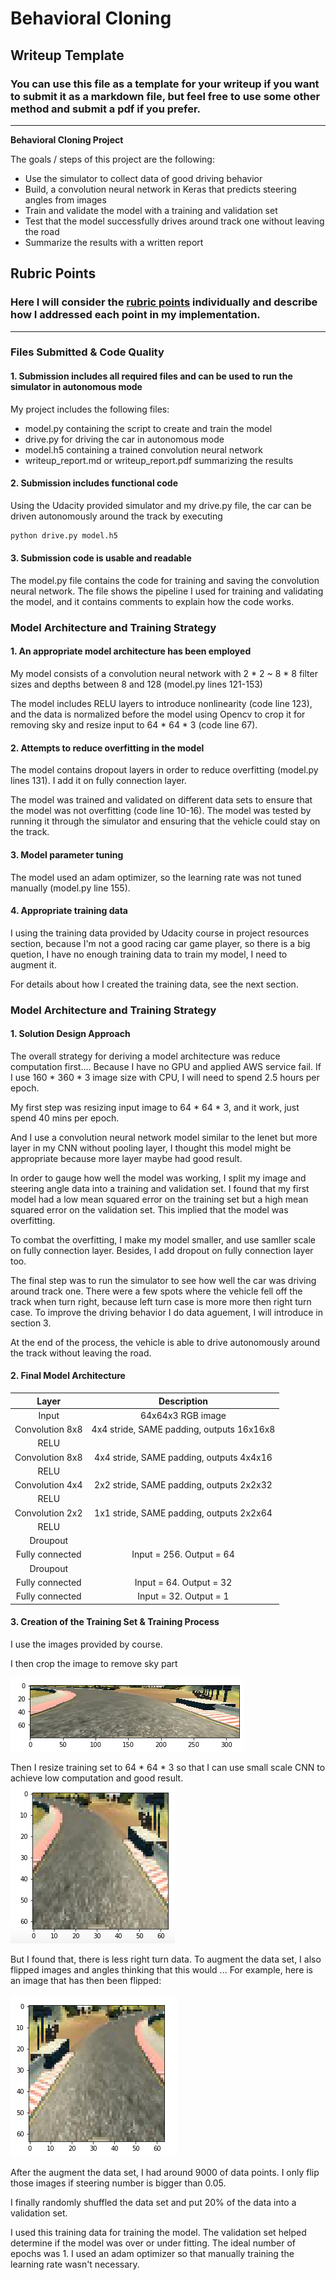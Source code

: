 # **Behavioral Cloning** 

## Writeup Template

### You can use this file as a template for your writeup if you want to submit it as a markdown file, but feel free to use some other method and submit a pdf if you prefer.

---

**Behavioral Cloning Project**

The goals / steps of this project are the following:
* Use the simulator to collect data of good driving behavior
* Build, a convolution neural network in Keras that predicts steering angles from images
* Train and validate the model with a training and validation set
* Test that the model successfully drives around track one without leaving the road
* Summarize the results with a written report


[//]: # (Image References)

[image1]: ./examples/crop.png "Crop"
[image2]: ./examples/flip.png "Flip"
[image3]: ./examples/resize.png "Resize"

## Rubric Points
### Here I will consider the [rubric points](https://review.udacity.com/#!/rubrics/432/view) individually and describe how I addressed each point in my implementation.  

---
### Files Submitted & Code Quality

#### 1. Submission includes all required files and can be used to run the simulator in autonomous mode

My project includes the following files:
* model.py containing the script to create and train the model
* drive.py for driving the car in autonomous mode
* model.h5 containing a trained convolution neural network 
* writeup_report.md or writeup_report.pdf summarizing the results

#### 2. Submission includes functional code
Using the Udacity provided simulator and my drive.py file, the car can be driven autonomously around the track by executing 
```sh
python drive.py model.h5
```

#### 3. Submission code is usable and readable

The model.py file contains the code for training and saving the convolution neural network. The file shows the pipeline I used for training and validating the model, and it contains comments to explain how the code works.

### Model Architecture and Training Strategy

#### 1. An appropriate model architecture has been employed

My model consists of a convolution neural network with 2 * 2 ~ 8 * 8 filter sizes and depths between 8 and 128 (model.py lines 121-153) 

The model includes RELU layers to introduce nonlinearity (code line 123), and the data is normalized before the model using Opencv to crop it for removing sky and resize input to 64 * 64 * 3 (code line 67). 

#### 2. Attempts to reduce overfitting in the model

The model contains dropout layers in order to reduce overfitting (model.py lines 131). I add it on fully connection layer. 

The model was trained and validated on different data sets to ensure that the model was not overfitting (code line 10-16). The model was tested by running it through the simulator and ensuring that the vehicle could stay on the track.

#### 3. Model parameter tuning

The model used an adam optimizer, so the learning rate was not tuned manually (model.py line 155).

#### 4. Appropriate training data

I using the training data provided by Udacity course in project resources section, because I'm not a good racing car game player, so there is a big quetion, I have no enough training data to train my model, I need to augment it.

For details about how I created the training data, see the next section. 

### Model Architecture and Training Strategy

#### 1. Solution Design Approach

The overall strategy for deriving a model architecture was reduce computation first....
Because I have no GPU and applied AWS service fail.
If I use 160 * 360 * 3 image size with CPU, I will need to spend 2.5 hours per epoch.

My first step was resizing input image to 64 * 64 * 3, and it work, just spend 40 mins per epoch. 

And I use a convolution neural network model similar to the lenet but more layer in my CNN without pooling layer, I thought this model might be appropriate because more layer maybe had good result. 

In order to gauge how well the model was working, I split my image and steering angle data into a training and validation set. I found that my first model had a low mean squared error on the training set but a high mean squared error on the validation set. This implied that the model was overfitting. 

To combat the overfitting, I make my model smaller, and use samller scale on fully connection layer. Besides, I add dropout on fully connection layer too. 

The final step was to run the simulator to see how well the car was driving around track one. There were a few spots where the vehicle fell off the track when turn right, because left turn case is more more then right turn case. To improve the driving behavior I do data aguement,  I will introduce in section 3.

At the end of the process, the vehicle is able to drive autonomously around the track without leaving the road.

#### 2. Final Model Architecture


| Layer         		|     Description	        					| 
|:---------------------:|:---------------------------------------------:| 
| Input         		| 64x64x3 RGB image   							| 
| Convolution 8x8     	| 4x4 stride, SAME padding, outputs 16x16x8 	|
| RELU					|												|
| Convolution 8x8	    | 4x4 stride, SAME padding, outputs 4x4x16 |
| RELU					|												|
| Convolution 4x4	    | 2x2 stride, SAME padding, outputs 2x2x32 |
| RELU					|												|
| Convolution 2x2	    | 1x1 stride, SAME padding, outputs 2x2x64 |
| RELU					|												|
| Droupout					|												|
| Fully connected		| Input = 256. Output = 64 |
| Droupout					|												|
| Fully connected		| Input = 64. Output = 32 |
| Fully connected		| Input = 32. Output = 1 |

#### 3. Creation of the Training Set & Training Process

I use the images provided by course.

I then crop the image to remove sky part

![alt text][image1]


Then I resize training set to 64 * 64 * 3 so that I can use small scale CNN to achieve low computation and good result.
![alt text][image3]

But I found that, there is less right turn data.
To augment the data set, I also flipped images and angles thinking that this would ... For example, here is an image that has then been flipped:

![alt text][image2]

After the augment the data set, I had around 9000 of data points. I only flip those images if steering number is bigger than 0.05.

I finally randomly shuffled the data set and put 20% of the data into a validation set. 

I used this training data for training the model. The validation set helped determine if the model was over or under fitting. The ideal number of epochs was 1. I used an adam optimizer so that manually training the learning rate wasn't necessary.
